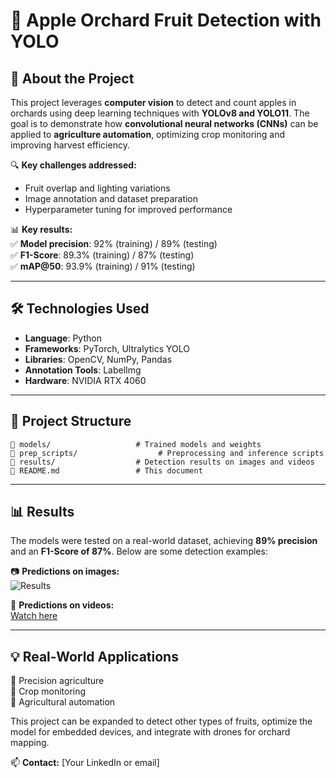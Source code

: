 # 🍏 Apple Orchard Fruit Detection with YOLO  

## 📌 About the Project  
This project leverages **computer vision** to detect and count apples in orchards using deep learning techniques with **YOLOv8 and YOLO11**. The goal is to demonstrate how **convolutional neural networks (CNNs)** can be applied to **agriculture automation**, optimizing crop monitoring and improving harvest efficiency.  

🔍 **Key challenges addressed:**  
- Fruit overlap and lighting variations  
- Image annotation and dataset preparation
- Hyperparameter tuning for improved performance  

📊 **Key results:**  
✅ **Model precision**: 92% (training) / 89% (testing)  
✅ **F1-Score**: 89.3% (training) / 87% (testing)  
✅ **mAP@50**: 93.9% (training) / 91% (testing)  

---

## 🛠️ Technologies Used  
- **Language**: Python  
- **Frameworks**: PyTorch, Ultralytics YOLO  
- **Libraries**: OpenCV, NumPy, Pandas  
- **Annotation Tools**: LabelImg  
- **Hardware**: NVIDIA RTX 4060  

---

## 📂 Project Structure  
```
📁 models/                   # Trained models and weights  
📁 prep_scripts/                  # Preprocessing and inference scripts  
📁 results/                  # Detection results on images and videos  
📜 README.md                 # This document  
```

---

## 📊 Results  
The models were tested on a real-world dataset, achieving **89% precision** and an **F1-Score of 87%**. Below are some detection examples:  

📷 **Predictions on images:**  
![Results](results/example_predictions.png)  

🎥 **Predictions on videos:**  
[Watch here](https://github.com/lucamattosinho/TCC/videos)  

---

## 💡 Real-World Applications  
🌱 Precision agriculture  
📸 Crop monitoring  
🤖 Agricultural automation  

This project can be expanded to detect other types of fruits, optimize the model for embedded devices, and integrate with drones for orchard mapping.  

📫 **Contact:** [Your LinkedIn or email]  
